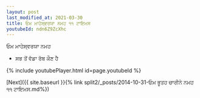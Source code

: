 ```yaml
---
layout: post
last_modified_at: 2021-03-30
title: ਓਮ ਮਾਹੇਸ੍ਵਰਯਾ ਨਮਹ ੧੧ ਟਾਇਮਸ
youtubeId: ndn6Z9ZcXhc
---
```

 
 
 ਓਮ ਮਾਹੇਸ੍ਵਰਯਾ ਨਮਹ  
 
 -  ਸਭ ਤੋਂ ਵੱਡਾ ਰੱਬ ਕੌਣ ਹੈ 
 
  
 
  
 
 
 
 
 
 


{% include youtubePlayer.html id=page.youtubeId %}
 
[Next]({{ site.baseurl }}{% link  split2/_posts/2014-10-31-ਓਮ ਭੂਤਹ ਚਾਰੀਨੇ ਨਮਹ ੧੧ ਟਾਇਮਸ.md%})
 
